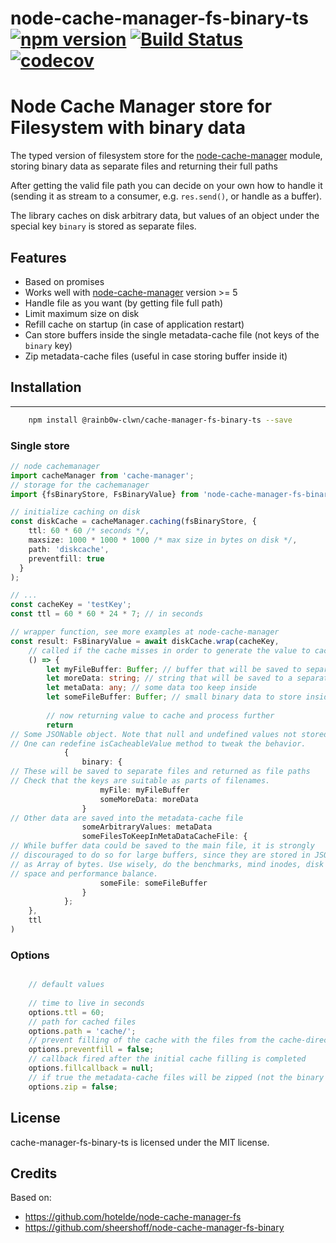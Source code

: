 # node-cache-manager-fs-binary-ts [![npm version](https://badge.fury.io/js/%40rainb0w-clwn%2Fnode-cache-manager-fs-binary-ts.svg)](https://badge.fury.io/js/%40rainb0w-clwn%2Fnode-cache-manager-fs-binary-ts.svg) [![Build Status](https://github.com/rainb0w-clwn/node-cache-manager-fs-binary-ts/actions/workflows/main.yml/badge.svg?branch=master)](https://github.com/rainb0w-clwn/node-cache-manager-fs-binary-ts/actions) [![codecov](https://codecov.io/gh/rainb0w-clwn/node-cache-manager-fs-binary-ts/branch/master/graph/badge.svg)](https://codecov.io/gh/rainb0w-clwn/node-cache-manager-fs-binary-ts)

# Node Cache Manager store for Filesystem with binary data

The typed version of filesystem store for the [node-cache-manager](https://github.com/BryanDonovan/node-cache-manager) module, storing binary data as separate files and returning their full paths

After getting the valid file path you can decide on your own how to handle it (sending it as stream to a consumer, e.g. `res.send()`, or handle as a buffer).

The library caches on disk arbitrary data, but values of an object under the special key `binary` is stored as separate files.

## Features

* Based on promises
* Works well with [node-cache-manager](https://github.com/BryanDonovan/node-cache-manager) version >= 5
* Handle file as you want (by getting file full path)
* Limit maximum size on disk
* Refill cache on startup (in case of application restart)
* Can store buffers inside the single metadata-cache file (not keys of the `binary` key)
* Zip metadata-cache files (useful in case storing buffer inside it)

## Installation

------------

```sh
    npm install @rainb0w-clwn/cache-manager-fs-binary-ts --save
```

### Single store

```typescript
// node cachemanager
import cacheManager from 'cache-manager';
// storage for the cachemanager
import {fsBinaryStore, FsBinaryValue} from 'node-cache-manager-fs-binary-ts';

// initialize caching on disk
const diskCache = cacheManager.caching(fsBinaryStore, {
    ttl: 60 * 60 /* seconds */,
    maxsize: 1000 * 1000 * 1000 /* max size in bytes on disk */,
    path: 'diskcache',
    preventfill: true
  }
);

// ...
const cacheKey = 'testKey';
const ttl = 60 * 60 * 24 * 7; // in seconds

// wrapper function, see more examples at node-cache-manager
const result: FsBinaryValue = await diskCache.wrap(cacheKey,
    // called if the cache misses in order to generate the value to cache
    () => {
        let myFileBuffer: Buffer; // buffer that will be saved to separate file
        let moreData: string; // string that will be saved to a separate file
        let metaData: any; // some data too keep inside
        let someFileBuffer: Buffer; // small binary data to store inside as buffer
      
        // now returning value to cache and process further
        return
// Some JSONable object. Note that null and undefined values not stored.
// One can redefine isCacheableValue method to tweak the behavior.
            {
                binary: {
// These will be saved to separate files and returned as file paths
// Check that the keys are suitable as parts of filenames.
                    myFile: myFileBuffer
                    someMoreData: moreData
                }
// Other data are saved into the metadata-cache file
                someArbitraryValues: metaData
                someFilesToKeepInMetaDataCacheFile: {
// While buffer data could be saved to the main file, it is strongly
// discouraged to do so for large buffers, since they are stored in JSON
// as Array of bytes. Use wisely, do the benchmarks, mind inodes, disk
// space and performance balance.
                    someFile: someFileBuffer
                }
            };
    },
    ttl
)
```

### Options

```typescript

    // default values
    
    // time to live in seconds
    options.ttl = 60;
    // path for cached files
    options.path = 'cache/';
    // prevent filling of the cache with the files from the cache-directory
    options.preventfill = false;
    // callback fired after the initial cache filling is completed
    options.fillcallback = null;
    // if true the metadata-cache files will be zipped (not the binary ones)
    options.zip = false;

```

## License

cache-manager-fs-binary-ts is licensed under the MIT license.

## Credits

Based on: 
* https://github.com/hotelde/node-cache-manager-fs
* https://github.com/sheershoff/node-cache-manager-fs-binary
